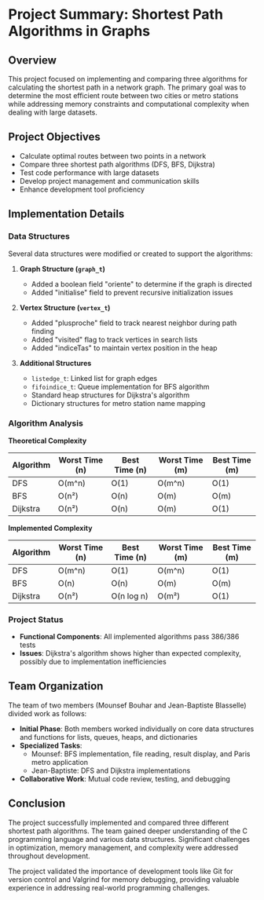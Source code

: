 # Project Summary: Shortest Path Algorithms in Graphs

## Overview
This project focused on implementing and comparing three algorithms for calculating the shortest path in a network graph. The primary goal was to determine the most efficient route between two cities or metro stations while addressing memory constraints and computational complexity when dealing with large datasets.

## Project Objectives
- Calculate optimal routes between two points in a network
- Compare three shortest path algorithms (DFS, BFS, Dijkstra)
- Test code performance with large datasets
- Develop project management and communication skills
- Enhance development tool proficiency

## Implementation Details

### Data Structures
Several data structures were modified or created to support the algorithms:

1. **Graph Structure (`graph_t`)**
   - Added a boolean field "oriente" to determine if the graph is directed
   - Added "initialise" field to prevent recursive initialization issues

2. **Vertex Structure (`vertex_t`)**
   - Added "plusproche" field to track nearest neighbor during path finding
   - Added "visited" flag to track vertices in search lists
   - Added "indiceTas" to maintain vertex position in the heap

3. **Additional Structures**
   - `listedge_t`: Linked list for graph edges
   - `fifoindice_t`: Queue implementation for BFS algorithm
   - Standard heap structures for Dijkstra's algorithm
   - Dictionary structures for metro station name mapping

### Algorithm Analysis

**Theoretical Complexity**

| Algorithm | Worst Time (n) | Best Time (n) | Worst Time (m) | Best Time (m) |
|-----------|----------------|---------------|----------------|---------------|
| DFS       | O(m^n)         | O(1)          | O(m^n)         | O(1)          |
| BFS       | O(n²)          | O(n)          | O(m)           | O(m)          |
| Dijkstra  | O(n²)          | O(n)          | O(m)           | O(1)          |

**Implemented Complexity**

| Algorithm | Worst Time (n) | Best Time (n) | Worst Time (m) | Best Time (m) |
|-----------|----------------|---------------|----------------|---------------|
| DFS       | O(m^n)         | O(1)          | O(m^n)         | O(1)          |
| BFS       | O(n)           | O(n)          | O(m)           | O(m)          |
| Dijkstra  | O(n²)          | O(n log n)    | O(m²)          | O(1)          |

### Project Status
- **Functional Components**: All implemented algorithms pass 386/386 tests
- **Issues**: Dijkstra's algorithm shows higher than expected complexity, possibly due to implementation inefficiencies

## Team Organization
The team of two members (Mounsef Bouhar and Jean-Baptiste Blasselle) divided work as follows:

- **Initial Phase**: Both members worked individually on core data structures and functions for lists, queues, heaps, and dictionaries
- **Specialized Tasks**:
  - Mounsef: BFS implementation, file reading, result display, and Paris metro application
  - Jean-Baptiste: DFS and Dijkstra implementations
- **Collaborative Work**: Mutual code review, testing, and debugging

## Conclusion
The project successfully implemented and compared three different shortest path algorithms. The team gained deeper understanding of the C programming language and various data structures. Significant challenges in optimization, memory management, and complexity were addressed throughout development.

The project validated the importance of development tools like Git for version control and Valgrind for memory debugging, providing valuable experience in addressing real-world programming challenges.
